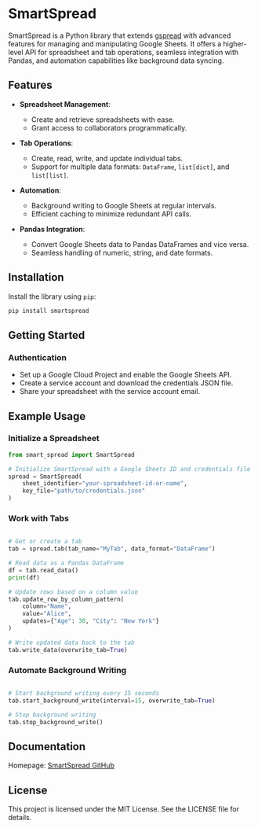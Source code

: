 # SmartSpread

SmartSpread is a Python library that extends [gspread](https://gspread.readthedocs.io/) with advanced features for managing and manipulating Google Sheets. It offers a higher-level API for spreadsheet and tab operations, seamless integration with Pandas, and automation capabilities like background data syncing.

## Features

- **Spreadsheet Management**:
  - Create and retrieve spreadsheets with ease.
  - Grant access to collaborators programmatically.

- **Tab Operations**:
  - Create, read, write, and update individual tabs.
  - Support for multiple data formats: `DataFrame`, `list[dict]`, and `list[list]`.

- **Automation**:
  - Background writing to Google Sheets at regular intervals.
  - Efficient caching to minimize redundant API calls.

- **Pandas Integration**:
  - Convert Google Sheets data to Pandas DataFrames and vice versa.
  - Seamless handling of numeric, string, and date formats.

## Installation

Install the library using `pip`:

```bash
pip install smartspread
```

## Getting Started
### Authentication
- Set up a Google Cloud Project and enable the Google Sheets API.
- Create a service account and download the credentials JSON file.
- Share your spreadsheet with the service account email.
## Example Usage
### Initialize a Spreadsheet
```python
from smart_spread import SmartSpread

# Initialize SmartSpread with a Google Sheets ID and credentials file
spread = SmartSpread(
    sheet_identifier="your-spreadsheet-id-or-name",
    key_file="path/to/credentials.json"
)
```
### Work with Tabs
```python

# Get or create a tab
tab = spread.tab(tab_name="MyTab", data_format="DataFrame")

# Read data as a Pandas DataFrame
df = tab.read_data()
print(df)

# Update rows based on a column value
tab.update_row_by_column_pattern(
    column="Name",
    value="Alice",
    updates={"Age": 30, "City": "New York"}
)

# Write updated data back to the tab
tab.write_data(overwrite_tab=True)
```
### Automate Background Writing
```python

# Start background writing every 15 seconds
tab.start_background_write(interval=15, overwrite_tab=True)

# Stop background writing
tab.stop_background_write()
```
## Documentation
Homepage: [SmartSpread GitHub](https://github.com/Redundando/smart_spread)

## License
This project is licensed under the MIT License. See the LICENSE file for details.
